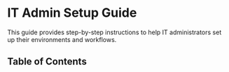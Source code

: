 <!-- description: Documentation about IT Admin Setup Guide for Your Organization. -->
# IT Admin Setup Guide
This guide provides step-by-step instructions to help IT administrators set up their environments and workflows.

## Table of Contents